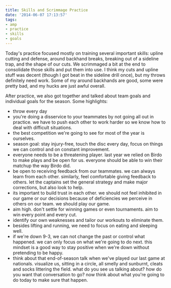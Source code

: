 ```yaml
---
title: Skills and Scrimmage Practice
date: '2014-06-07 17:13:57'
tags:
- amp
- practice
- skills
- goals
---
```


Today's practice focused mostly on training several important skills: upline cutting and defense, around backhand breaks, breaking out of a sideline trap, and the shape of our cuts. We scrimmaged a bit at the end to consolidate those skills and put them into use. I think my cuts and upline stuff was decent (though I got beat in the sideline drill once), but my throws definitely need work. Some of my around backhands are good, some were pretty bad, and my hucks are just awful overall. 

After practice, we also got together and talked about team goals and individual goals for the season. Some highlights:

- throw every day
- you're doing a disservice to your teammates by not going all out in practice. we have to push each other to work harder so we know how to deal with difficult situations. 
- the best competition we're going to see for most of the year is ourselves. 
- season goal: stay injury-free, touch the disc every day, focus on things we can control and on constant improvement.
- everyone needs to be a threatening player. last year we relied on Birdo to make plays and be open for us. everyone should be able to win their matchup the way Birdo did.
- be open to receiving feedback from our teammates. we can always learn from each other. similarly, feel comfortable giving feedback to others. let the captains set the general strategy and make major corrections, but also look to help.
- its important to build trust in each other. we should not feel inhibited in our game or our decisions because of deficiencies we perceive in others on our team. we should play our game.
- aim high. don't settle for winning games or even tournaments. aim to win every point and every cut.
- identify our own weaknesses and tailor our workouts to eliminate them.
- besides lifting and running, we need to focus on eating and sleeping well.
- if we're down 9-3, we can not change the past or control what happened. we can only focus on what we're going to do next. this mindset is a good way to stay positive when we're down without pretending to be happy.
- think about that end-of-season talk when we've played our last game at nationals. visualize us, sitting in a circle, all smelly and sunburnt, cleats and socks littering the field. what do you see us talking about? how do you want that conversation to go? now think about what you're going to do today to make sure that happen.
